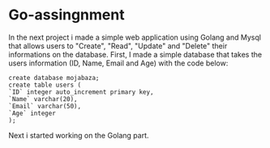 # Go-assingnment

In the next project i made a simple web application using Golang and Mysql that allows users to "Create", "Read", "Update" and "Delete" their informations on the database. 
First, I made a simple database that takes the users information (ID, Name, Email and Age) with the code below:
```
create database mojabaza;
create table users (
`ID` integer auto_increment primary key,
`Name` varchar(20),
`Email` varchar(50),
`Age` integer
);
```
Next i started working on the Golang part. 
